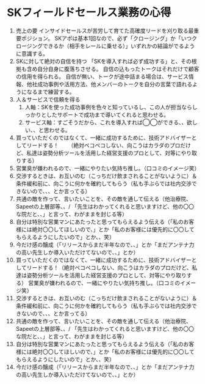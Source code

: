 # SKフィールドセールス業務の心得
 1. 売上の要
インサイドセールスが苦労して育てた高確度リードを刈り取る最重要ポジション。
SKアポは基本1回なので、必ず「クロージング」か「いつクロージングできるか（相手をレールに乗せる）」いずれかの結論がでるように意識する。
 1. SKに対して絶対の自信を持つ
 「SKを導入すれば必ず成功する」と、その根拠も含め自分自身に腹落ちさせる。
自信の込もったトークはそれだけで顧客の信用を得られる。
自信が無い、トークが途中詰まる場合は、サービス情報、他社成功事例や活用方法、他メンバーのトークを自分の言葉で語れるようになるまで練習する。
 1. 人＆サービスで信頼を得る
     1. 人軸：SKを使った成功事例を色々と知っているし、この人が担当ならしっかりとしたサポートで成功まで導いてくれると思わせる。
     1. サービス軸：すごそうだから、これを導入すれば◯◯ができる、、欲しい、、と思わせる。
  1. 買っていただくのではなくて、一緒に成功するために、技術アドバイザーとしてリードする！
　　（絶対ペコペコしない、向こうはカラダのプロだけど、私達は姿勢分析ツールを活用した経営支援のプロとして、対等にやり取りする）
 1. 営業臭が嫌われるので、一緒にやりたい気持ち推し。（口コミのイメージ笑）
 1. 交渉するときは、お互いのむ（こっちだけ飲まされることがないように）＆条件緩和前に、向こうに何かを確約してもらう（私も手ぶらでは社内交渉できないので、、、とか言ってる）
 1. 共通の敵を作って、言いたいことを、その敵を通して伝える（他治療院、Sapeetの上層部等、、/ 「先生はわかってくれると思いますけど、他の〇〇な院だと、、」と言って、わがままを封じる等）
 1. 自分は特別な営業マンにあたったと思ってもらえるよう伝える（「私のお客様には絶対〇〇してほしいので、」とか「私のお客様には優先的に〇〇してもらえるようにしたいので」とか、、笑）
 1. 今だけ感の醸成（「リリースからまだ半年なので、、」とか「まだアンテナ力の高い先生しか導入いただけてないので、、」とか）
 1. 買っていただくのではなくて、一緒に成功するために、技術アドバイザーとしてリードする！（絶対ペコペコしない、向こうはカラダのプロだけど、私達は姿勢分析ツールを活用した経営支援のプロとして、対等にやり取りする）
営業臭が嫌われるので、一緒にやりたい気持ち推し。（口コミのイメージ笑）
1. 交渉するときは、お互いのむ（こっちだけ飲まされることがないように）＆条件緩和前に、向こうに何かを確約してもらう（私も手ぶらでは社内交渉できないので、、、とか言ってる）
1. 共通の敵を作って、言いたいことを、その敵を通して伝える（他治療院、Sapeetの上層部等、、/ 「先生はわかってくれると思いますけど、他の〇〇な院だと、、」と言って、わがままを封じる等）
1. 自分は特別な営業マンにあたったと思ってもらえるよう伝える（「私のお客様には絶対〇〇してほしいので、」とか「私のお客様には優先的に〇〇してもらえるようにしたいので」とか、、笑）
1. 今だけ感の醸成（「リリースからまだ半年なので、、」とか「まだアンテナ力の高い先生しか導入いただけてないので、、」とか）